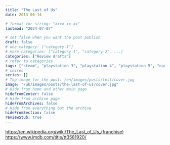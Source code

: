 ```yaml
---
title: "The Last of Us"
date: 2013-06-14

# format for string: "xxxx-xx-xx"
lastmod: "2024-07-07"

# set false when you want the post publish
draft: false
# one category: ["category-1"]
# more categories: ["category-1", "category-2", ...]
categories: ["Review drafts"]
# refer to categories
tags: ["steam", "playstation 3", "playstation 4", "playstation 5", "naughty dog", "narrative", "science fiction", "folklore", "biohazard", "mushrooms", "zombie", "cannibals"]
# seires
series: []
# Top image for the post: /en/images/posts/test/cover.jpg
image: "/uk/images/posts/the-last-of-us/cover.jpg"
# Hide from home and other main page
hideFromCenter: false
# Hide from archive page
hideFromArchives: false
# Hide from everything but the archive
hideFromSection: false
reviewStub: true
---
```

https://en.wikipedia.org/wiki/The_Last_of_Us_(franchise)
https://www.imdb.com/title/tt3581920/
<!--more-->